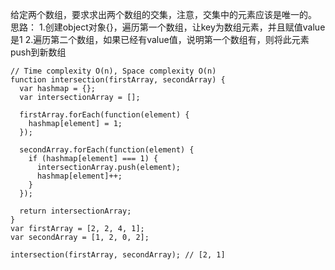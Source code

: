给定两个数组，要求求出两个数组的交集，注意，交集中的元素应该是唯一的。
思路：
1.创建object对象{}，遍历第一个数组，让key为数组元素，并且赋值value是1
2.遍历第二个数组，如果已经有value值，说明第一个数组有，则将此元素push到新数组

```
// Time complexity O(n), Space complexity O(n)
function intersection(firstArray, secondArray) {
  var hashmap = {};
  var intersectionArray = [];

  firstArray.forEach(function(element) {
    hashmap[element] = 1;
  });

  secondArray.forEach(function(element) {
    if (hashmap[element] === 1) {
      intersectionArray.push(element);
      hashmap[element]++;
    }
  });

  return intersectionArray;
}
var firstArray = [2, 2, 4, 1];
var secondArray = [1, 2, 0, 2];

intersection(firstArray, secondArray); // [2, 1]

```
